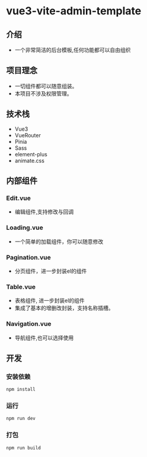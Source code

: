# vue3-vite-admin-template

## 介绍
- 一个非常简洁的后台模板,任何功能都可以自由组织

##  项目理念
- 一切组件都可以随意组装。
- 本项目不涉及权限管理。

## 技术栈
- Vue3
- VueRouter
- Pinia
- Sass
- element-plus
- animate.css


## 内部组件
### Edit.vue
- 编辑组件,支持修改与回调

### Loading.vue
- 一个简单的加载组件，你可以随意修改

### Pagination.vue
- 分页组件，进一步封装el的组件

### Table.vue
- 表格组件, 进一步封装el的组件
- 集成了基本的增删改封装，支持名称插槽。

### Navigation.vue
- 导航组件,也可以选择使用

## 开发
### 安装依赖
```sh
npm install
```
### 运行
```sh
npm run dev
```
### 打包
```sh
npm run build
```
